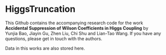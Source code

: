 # HiggsTruncation

This Github contains the accompanying research code for the work
**Accidental Suppression of Wilson Coefficients in Higgs Coupling** by Yunjia Bao, Jiayin Gu, Zhen Liu, Chi Shu and Lian-Tao Wang.
If you have any questions, please get in touch with the authors.

Data in this works are also stored here.
